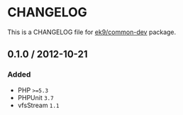 # CHANGELOG

This is a CHANGELOG file for [ek9/common-dev][0] package.

## 0.1.0 / 2012-10-21

### Added

- PHP `>=5.3`
- PHPUnit `3.7`
- vfsStream `1.1`

[0]: https://packagist.org/packages/ek9/common-dev
